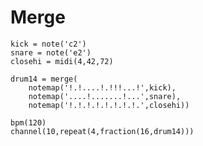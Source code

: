 # Merge

    kick = note('c2')
    snare = note('e2')
    closehi = midi(4,42,72)

    drum14 = merge(
        notemap('!.!....!.!!!...!',kick),
        notemap('....!.......!...',snare),
        notemap('!.!.!.!.!.!.!.!.',closehi))

    bpm(120)
    channel(10,repeat(4,fraction(16,drum14)))